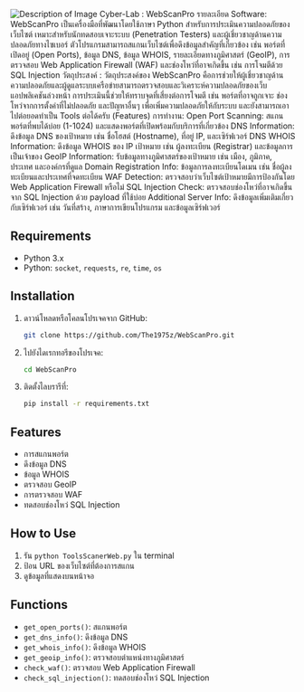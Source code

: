 ![Description of Image](./XScottz/Image.PNG)
Cyber-Lab : WebScanPro
รายละเอียด Software:
WebScanPro เป็นเครื่องมือที่พัฒนาโดยใช้ภาษา Python สำหรับการประเมินความปลอดภัยของเว็บไซต์ เหมาะสำหรับนักทดสอบเจาะระบบ (Penetration Testers) และผู้เชี่ยวชาญด้านความปลอดภัยทางไซเบอร์ ตัวโปรแกรมสามารถสแกนเว็บไซต์เพื่อดึงข้อมูลสำคัญที่เกี่ยวข้อง เช่น พอร์ตที่เปิดอยู่ (Open Ports), ข้อมูล DNS, ข้อมูล WHOIS, รายละเอียดทางภูมิศาสตร์ (GeoIP), การตรวจสอบ Web Application Firewall (WAF) และช่องโหว่ที่อาจเกิดขึ้น เช่น การโจมตีด้วย SQL Injection
วัตถุประสงค์ :
วัตถุประสงค์ของ WebScanPro คือการช่วยให้ผู้เชี่ยวชาญด้านความปลอดภัยและผู้ดูแลระบบเครือข่ายสามารถตรวจสอบและวิเคราะห์ความปลอดภัยของเว็บแอปพลิเคชันล่วงหน้า การประเมินนี้ช่วยให้ทราบจุดที่เสี่ยงต่อการโจมตี เช่น พอร์ตที่อาจถูกเจาะ ช่องโหว่จากการตั้งค่าที่ไม่ปลอดภัย และปัญหาอื่นๆ เพื่อเพิ่มความปลอดภัยให้กับระบบ และยังสามารถเอาไปต่อยอดทําเป็น Tools ต่อได้ครับ
(Features) การทำงาน:
Open Port Scanning: สแกนพอร์ตที่พบได้บ่อย (1-1024) และแสดงพอร์ตที่เปิดพร้อมกับบริการที่เกี่ยวข้อง
DNS Information: ดึงข้อมูล DNS ของเป้าหมาย เช่น ชื่อโฮสต์ (Hostname), ที่อยู่ IP, และเซิร์ฟเวอร์ DNS
WHOIS Information: ดึงข้อมูล WHOIS ของ IP เป้าหมาย เช่น ผู้ลงทะเบียน (Registrar) และข้อมูลการเป็นเจ้าของ
GeoIP Information: รับข้อมูลทางภูมิศาสตร์ของเป้าหมาย เช่น เมือง, ภูมิภาค, ประเทศ และองค์กรที่ดูแล
Domain Registration Info: ข้อมูลการลงทะเบียนโดเมน เช่น ชื่อผู้ลงทะเบียนและประเทศที่จดทะเบียน
WAF Detection: ตรวจสอบว่าเว็บไซต์เป้าหมายมีการป้องกันโดย Web Application Firewall หรือไม่
SQL Injection Check: ตรวจสอบช่องโหว่ที่อาจเกิดขึ้นจาก SQL Injection ด้วย payload ที่ใช้บ่อย
Additional Server Info: ดึงข้อมูลเพิ่มเติมเกี่ยวกับเซิร์ฟเวอร์ เช่น วันที่สร้าง, ภาษาการเขียนโปรแกรม และข้อมูลเซิร์ฟเวอร์
## Requirements
- Python 3.x
- Python: `socket`, `requests`, `re`, `time`, `os`

## Installation
1. ดาวน์โหลดหรือโคลนโปรเจคจาก GitHub:
   ```bash
   git clone https://github.com/The1975z/WebScanPro.git
   ```
2. ไปยังไดเรกทอรีของโปรเจค:
   ```bash
   cd WebScanPro
   ```
3. ติดตั้งไลบรารีที่:
   ```bash
   pip install -r requirements.txt
   ```

## Features
- การสแกนพอร์ต
- ดึงข้อมูล DNS
- ข้อมูล WHOIS
- ตรวจสอบ GeoIP
- การตรวจสอบ WAF
- ทดสอบช่องโหว่ SQL Injection

## How to Use
1. รัน `python ToolsScanerWeb.py` ใน terminal
2. ป้อน URL ของเว็บไซต์ที่ต้องการสแกน
3. ดูข้อมูลที่แสดงบนหน้าจอ

## Functions
- `get_open_ports()`: สแกนพอร์ต
- `get_dns_info()`: ดึงข้อมูล DNS
- `get_whois_info()`: ดึงข้อมูล WHOIS
- `get_geoip_info()`: ตรวจสอบตำแหน่งทางภูมิศาสตร์
- `check_waf()`: ตรวจสอบ Web Application Firewall
- `check_sql_injection()`: ทดสอบช่องโหว่ SQL Injection
